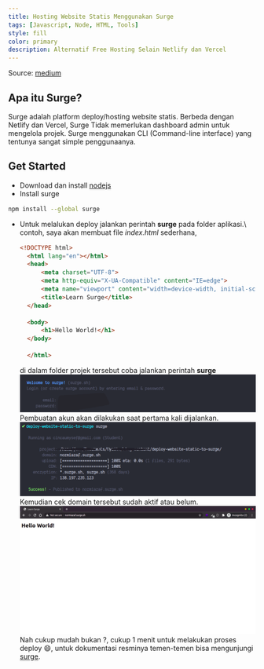 ```yaml
---
title: Hosting Website Statis Menggunakan Surge
tags: [Javascript, Node, HTML, Tools]
style: fill
color: primary
description: Alternatif Free Hosting Selain Netlify dan Vercel
---
```


Source: [medium](https://medium.com/weekly-webtips/how-to-publish-a-static-web-using-surge-db1258527f0f)

## Apa itu Surge?

Surge adalah platform deploy/hosting website statis. Berbeda dengan Netlify dan Vercel, Surge Tidak memerlukan dashboard admin untuk mengelola projek. Surge menggunakan CLI (Command-line interface) yang tentunya sangat simple penggunaanya.

## Get Started

- Download dan install [nodejs](https://nodejs.org/en/download/)
- Install surge

```bash
npm install --global surge
```

- Untuk melalukan deploy jalankan perintah **surge** pada folder aplikasi.\\
  contoh, saya akan membuat file _index.html_ sederhana,

  ```html
  <!DOCTYPE html>
    <html lang="en"></html>
    <head>
        <meta charset="UTF-8">
        <meta http-equiv="X-UA-Compatible" content="IE=edge">
        <meta name="viewport" content="width=device-width, initial-scale=1.0">
        <title>Learn Surge</title>
    </head>

    <body>
        <h1>Hello World!</h1>
    </body>

    </html>
  ```

  di dalam folder projek tersebut coba jalankan perintah **surge**
  ![](../assets/posts/deploy-website-static-to-surge/01.png)
  Pembuatan akun akan dilakukan saat pertama kali dijalankan.
  ![](../assets/posts/deploy-website-static-to-surge/02.png)
  Kemudian cek domain tersebut sudah aktif atau belum.
  ![](../assets/posts/deploy-website-static-to-surge/03.png)
  Nah cukup mudah bukan ?, cukup 1 menit untuk melakukan proses deploy :smile:,
  untuk dokumentasi resminya temen-temen bisa mengunjungi [surge](https://surge.sh/).
